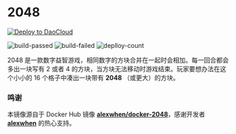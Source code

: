 # 2048

[![Deploy to DaoCloud](https://dn-daoweb-resource.qbox.me/test-icon/deploy_to_daocloud.svg)](https://dashboard.daocloud.io/packages/6f7a340c-b193-4a36-a765-4e660ddebd1c) 

![build-passed](https://img.shields.io/badge/DaoCloud构建-passed-green.svg)
![build-failed](https://img.shields.io/badge/DaoCloud构建-failed-red.svg)
![deplloy-count](https://img.shields.io/badge/发布-888次-blue.svg)




2048 是一款数字益智游戏，相同数字的方块合并在一起时会相加。每一回合都会多出一块写有 2 或者 4 的方块，当方块无法移动时游戏结束。玩家要想办法在这个小小的 16 个格子中凑出一块带有 **2048** （或更大）的方块。

### 鸣谢

本镜像源自于 Docker Hub 镜像 **[alexwhen/docker-2048](https://registry.hub.docker.com/u/alexwhen/docker-2048/)**，感谢开发者 **[alexwhen](https://github.com/alexwhen)** 的热心支持。
